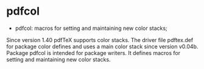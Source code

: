 # pdfcol

* pdfcol: macros for setting and maintaining new color stacks;


Since version 1.40 pdfTeX supports color stacks.
The driver file pdftex.def for package color
defines and uses a main color stack since version v0.04b.
Package pdfcol is intended for package writers.
It defines macros for setting and maintaining new color stacks.


